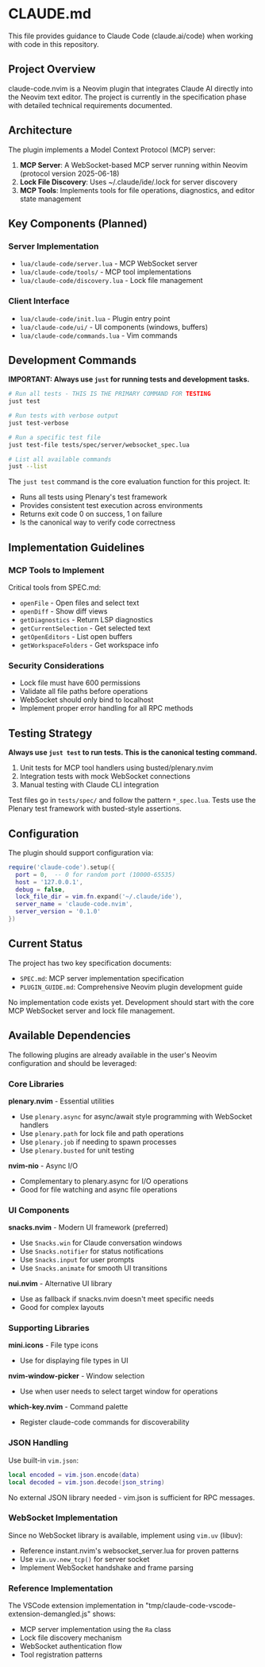 # CLAUDE.md

This file provides guidance to Claude Code (claude.ai/code) when working with code in this repository.

## Project Overview

claude-code.nvim is a Neovim plugin that integrates Claude AI directly into the Neovim text editor. The project is currently in the specification phase with detailed technical requirements documented.

## Architecture

The plugin implements a Model Context Protocol (MCP) server:

1. **MCP Server**: A WebSocket-based MCP server running within Neovim (protocol version 2025-06-18)
2. **Lock File Discovery**: Uses ~/.claude/ide/<port>.lock for server discovery
3. **MCP Tools**: Implements tools for file operations, diagnostics, and editor state management

## Key Components (Planned)

### Server Implementation

- `lua/claude-code/server.lua` - MCP WebSocket server
- `lua/claude-code/tools/` - MCP tool implementations
- `lua/claude-code/discovery.lua` - Lock file management

### Client Interface

- `lua/claude-code/init.lua` - Plugin entry point
- `lua/claude-code/ui/` - UI components (windows, buffers)
- `lua/claude-code/commands.lua` - Vim commands

## Development Commands

**IMPORTANT: Always use `just` for running tests and development tasks.**

```bash
# Run all tests - THIS IS THE PRIMARY COMMAND FOR TESTING
just test

# Run tests with verbose output
just test-verbose

# Run a specific test file
just test-file tests/spec/server/websocket_spec.lua

# List all available commands
just --list
```

The `just test` command is the core evaluation function for this project. It:
- Runs all tests using Plenary's test framework
- Provides consistent test execution across environments
- Returns exit code 0 on success, 1 on failure
- Is the canonical way to verify code correctness

## Implementation Guidelines

### MCP Tools to Implement

Critical tools from SPEC.md:

- `openFile` - Open files and select text
- `openDiff` - Show diff views
- `getDiagnostics` - Return LSP diagnostics
- `getCurrentSelection` - Get selected text
- `getOpenEditors` - List open buffers
- `getWorkspaceFolders` - Get workspace info

### Security Considerations

- Lock file must have 600 permissions
- Validate all file paths before operations
- WebSocket should only bind to localhost
- Implement proper error handling for all RPC methods

## Testing Strategy

**Always use `just test` to run tests. This is the canonical testing command.**

1. Unit tests for MCP tool handlers using busted/plenary.nvim
2. Integration tests with mock WebSocket connections
3. Manual testing with Claude CLI integration

Test files go in `tests/spec/` and follow the pattern `*_spec.lua`. Tests use the Plenary test framework with busted-style assertions.

## Configuration

The plugin should support configuration via:

```lua
require('claude-code').setup({
  port = 0,  -- 0 for random port (10000-65535)
  host = '127.0.0.1',
  debug = false,
  lock_file_dir = vim.fn.expand('~/.claude/ide'),
  server_name = 'claude-code.nvim',
  server_version = '0.1.0'
})
```

## Current Status

The project has two key specification documents:

- `SPEC.md`: MCP server implementation specification
- `PLUGIN_GUIDE.md`: Comprehensive Neovim plugin development guide

No implementation code exists yet. Development should start with the core MCP WebSocket server and lock file management.

## Available Dependencies

The following plugins are already available in the user's Neovim configuration and should be leveraged:

### Core Libraries

**plenary.nvim** - Essential utilities

- Use `plenary.async` for async/await style programming with WebSocket handlers
- Use `plenary.path` for lock file and path operations
- Use `plenary.job` if needing to spawn processes
- Use `plenary.busted` for unit testing

**nvim-nio** - Async I/O

- Complementary to plenary.async for I/O operations
- Good for file watching and async file operations

### UI Components

**snacks.nvim** - Modern UI framework (preferred)

- Use `Snacks.win` for Claude conversation windows
- Use `Snacks.notifier` for status notifications
- Use `Snacks.input` for user prompts
- Use `Snacks.animate` for smooth UI transitions

**nui.nvim** - Alternative UI library

- Use as fallback if snacks.nvim doesn't meet specific needs
- Good for complex layouts

### Supporting Libraries

**mini.icons** - File type icons

- Use for displaying file types in UI

**nvim-window-picker** - Window selection

- Use when user needs to select target window for operations

**which-key.nvim** - Command palette

- Register claude-code commands for discoverability

### JSON Handling

Use built-in `vim.json`:

```lua
local encoded = vim.json.encode(data)
local decoded = vim.json.decode(json_string)
```

No external JSON library needed - vim.json is sufficient for RPC messages.

### WebSocket Implementation

Since no WebSocket library is available, implement using `vim.uv` (libuv):

- Reference instant.nvim's websocket_server.lua for proven patterns
- Use `vim.uv.new_tcp()` for server socket
- Implement WebSocket handshake and frame parsing

### Reference Implementation

The VSCode extension implementation in "tmp/claude-code-vscode-extension-demangled.js" shows:
- MCP server implementation using the `Ra` class
- Lock file discovery mechanism 
- WebSocket authentication flow
- Tool registration patterns
